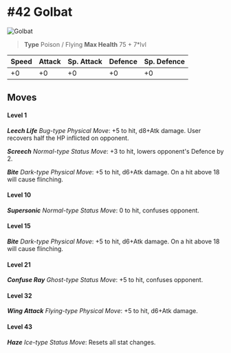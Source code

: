 # #42 Golbat


![Golbat](https://img.pokemondb.net/sprites/home/normal/1x/golbat.png)

> **Type** Poison / Flying
> **Max Health** 75 + 7\*lvl

| Speed | Attack | Sp. Attack | Defence | Sp. Defence |
| ----- | ------ | ---------- | ------- | ----------- |
| +0 | +0 | +0 | +0 | +0 |

## Moves
#### Level 1

***Leech Life** Bug-type Physical Move*: +5 to hit, d8+Atk damage. User recovers half the HP inflicted on opponent.

***Screech** Normal-type Status Move*: +3 to hit, lowers opponent's Defence by 2.

***Bite** Dark-type Physical Move*: +5 to hit, d6+Atk damage. On a hit above 18 will cause flinching.
#### Level 10

***Supersonic** Normal-type Status Move*: 0 to hit, confuses opponent.
#### Level 15

***Bite** Dark-type Physical Move*: +5 to hit, d6+Atk damage. On a hit above 18 will cause flinching.
#### Level 21

***Confuse Ray** Ghost-type Status Move*: +5 to hit, confuses opponent.
#### Level 32

***Wing Attack** Flying-type Physical Move*: +5 to hit, d6+Atk damage. 
#### Level 43

***Haze** Ice-type Status Move*: Resets all stat changes.

